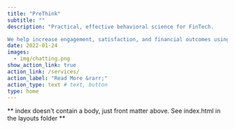 ```yaml
---
title: "PreThink"
subtitle: ""
description: "Practical, effective behavioral science for FinTech. 

We help increase engagement, satisfaction, and financial outcomes using cognitive psychology and decades of behavioral design expertise. "
date: 2022-01-24
images:
  - img/chatting.png
show_action_link: true
action_link: /services/
action_label: "Read More &rarr;"
action_type: text # text, button
type: home
---
```


** index doesn't contain a body, just front matter above.
See index.html in the layouts folder **
